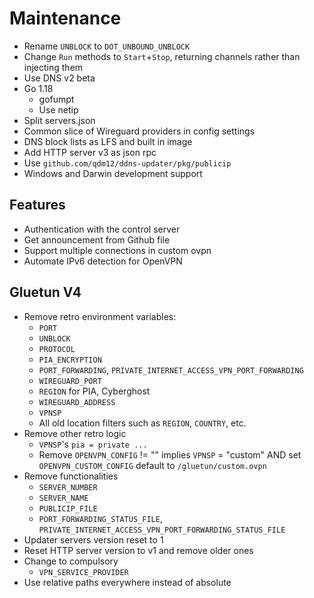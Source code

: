 # Maintenance

- Rename `UNBLOCK` to `DOT_UNBOUND_UNBLOCK`
- Change `Run` methods to `Start`+`Stop`, returning channels rather than injecting them
- Use DNS v2 beta
- Go 1.18
  - gofumpt
  - Use netip
- Split servers.json
- Common slice of Wireguard providers in config settings
- DNS block lists as LFS and built in image
- Add HTTP server v3 as json rpc
- Use `github.com/qdm12/ddns-updater/pkg/publicip`
- Windows and Darwin development support

## Features

- Authentication with the control server
- Get announcement from Github file
- Support multiple connections in custom ovpn
- Automate IPv6 detection for OpenVPN

## Gluetun V4

- Remove retro environment variables:
  - `PORT`
  - `UNBLOCK`
  - `PROTOCOL`
  - `PIA_ENCRYPTION`
  - `PORT_FORWARDING`, `PRIVATE_INTERNET_ACCESS_VPN_PORT_FORWARDING`
  - `WIREGUARD_PORT`
  - `REGION` for PIA, Cyberghost
  - `WIREGUARD_ADDRESS`
  - `VPNSP`
  - All old location filters such as `REGION`, `COUNTRY`, etc.
- Remove other retro logic
  - `VPNSP`'s `pia = private ...`
  - Remove `OPENVPN_CONFIG` != "" implies `VPNSP` = "custom" AND set `OPENVPN_CUSTOM_CONFIG` default to `/gluetun/custom.ovpn`
- Remove functionalities
  - `SERVER_NUMBER`
  - `SERVER_NAME`
  - `PUBLICIP_FILE`
  - `PORT_FORWARDING_STATUS_FILE`, `PRIVATE_INTERNET_ACCESS_VPN_PORT_FORWARDING_STATUS_FILE`
- Updater servers version reset to 1
- Reset HTTP server version to v1 and remove older ones
- Change to compulsory
  - `VPN_SERVICE_PROVIDER`
- Use relative paths everywhere instead of absolute
